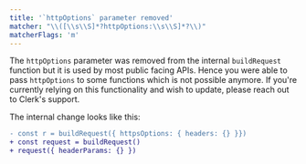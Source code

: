 ```yaml
---
title: '`httpOptions` parameter removed'
matcher: "\\([\\s\\S]*?httpOptions:\\s\\S]*?\\)"
matcherFlags: 'm'
---
```


The `httpOptions` parameter was removed from the internal `buildRequest` function but it is used by most public facing APIs. Hence you were able to pass `httpOptions` to some functions which is not possible anymore. If you're currently relying on this functionality and wish to update, please reach out to Clerk's support.

The internal change looks like this:

```diff
- const r = buildRequest({ httpsOptions: { headers: {} }})
+ const request = buildRequest()
+ request({ headerParams: {} })
```

